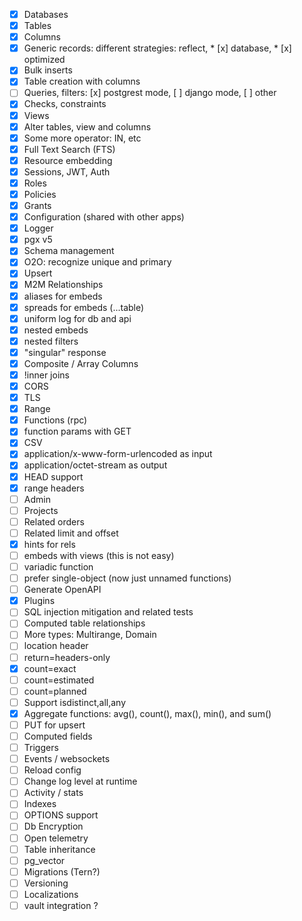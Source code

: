 * [x] Databases
* [x] Tables
* [x] Columns
* [x] Generic records: different strategies: reflect, * [x] database, * [x] optimized
* [x] Bulk inserts
* [x] Table creation with columns 
* [ ] Queries, filters: [x] postgrest mode, [ ] django mode, [ ] other
* [x] Checks, constraints
* [x] Views
* [x] Alter tables, view and columns
* [x] Some more operator: IN, etc
* [x] Full Text Search (FTS)
* [x] Resource embedding
* [x] Sessions, JWT, Auth
* [x] Roles
* [x] Policies
* [x] Grants
* [x] Configuration (shared with other apps) 
* [x] Logger
* [x] pgx v5
* [x] Schema management
* [x] O2O: recognize unique and primary
* [x] Upsert
* [x] M2M Relationships
* [x] aliases for embeds
* [x] spreads for embeds (...table)
* [x] uniform log for db and api
* [x] nested embeds
* [x] nested filters
* [x] "singular" response
* [x] Composite / Array Columns
* [x] !inner joins
* [x] CORS
* [x] TLS
* [x] Range
* [x] Functions (rpc)
* [x] function params with GET
* [x] CSV
* [x] application/x-www-form-urlencoded as input
* [x] application/octet-stream as output
* [x] HEAD support
* [x] range headers
* [ ] Admin
* [ ] Projects
* [ ] Related orders
* [ ] Related limit and offset
* [x] hints for rels
* [ ] embeds with views (this is not easy)
* [ ] variadic function
* [ ] prefer single-object (now just unnamed functions)
* [ ] Generate OpenAPI
* [x] Plugins
* [ ] SQL injection mitigation and related tests
* [ ] Computed table relationships
* [ ] More types: Multirange, Domain
* [ ] location header
* [ ] return=headers-only
* [x] count=exact
* [ ] count=estimated
* [ ] count=planned
* [ ] Support isdistinct,all,any
* [x] Aggregate functions: avg(), count(), max(), min(), and sum()
* [ ] PUT for upsert
* [ ] Computed fields
* [ ] Triggers
* [ ] Events / websockets
* [ ] Reload config
* [ ] Change log level at runtime
* [ ] Activity / stats
* [ ] Indexes
* [ ] OPTIONS support
* [ ] Db Encryption
* [ ] Open telemetry
* [ ] Table inheritance
* [ ] pg_vector
* [ ] Migrations (Tern?)
* [ ] Versioning
* [ ] Localizations
* [ ] vault integration ?